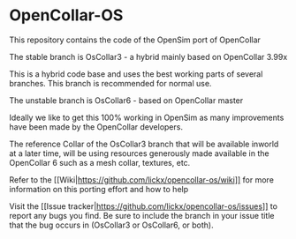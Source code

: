 OpenCollar-OS
=============

This repository contains the code of the OpenSim port of OpenCollar

The stable branch is OsCollar3 - a hybrid mainly based on OpenCollar 3.99x

  This is a hybrid code base and uses the best working parts of several
  branches. This branch is recommended for normal use.

The unstable branch is OsCollar6 - based on OpenCollar master

  Ideally we like to get this 100% working in OpenSim as many improvements
  have been made by the OpenCollar developers.

The reference Collar of the OsCollar3 branch that will be available inworld
at a later time, will be using resources generously made available in the
OpenCollar 6 such as a mesh collar, textures, etc.

Refer to the [[Wiki|https://github.com/lickx/opencollar-os/wiki]] for
more information on this porting effort and how to help

Visit the [[Issue tracker|https://github.com/lickx/opencollar-os/issues]] to
report any bugs you find. Be sure to include the branch in your issue title
that the bug occurs in (OsCollar3 or OsCollar6, or both).
